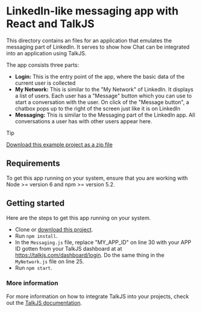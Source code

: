 # LinkedIn-like messaging app with React and TalkJS

This directory contains an files for an application that emulates the messaging part of LinkedIn. It serves to show how Chat can be integrated into an application using TalkJS.

The app consists three parts:
- **Login:** This is the entry point of the app, where the basic data of the current user is collected
- **My Network:** This is similar to the "My Network" of LinkedIn. It displays a list of users. Each user has a "Message" button which you can use to start a conversation with the user. On click of the "Message button", a chatbox pops up to the right of the screen just like it is on LinkedIn
- **Messaging:** This is similar to the Messaging part of the LinkedIn app. All conversations a user has with other users appear here.

> [!TIP]
> [Download this example project as a zip file](https://github.com/talkjs/talkjs-examples/releases/latest/download/react.linkedin-like-app.zip)

## Requirements

To get this app running on your system, ensure that you are working with Node >= version 6 and npm >= version 5.2.

## Getting started

Here are the steps to get this app running on your system.
- Clone or [download this project](https://github.com/talkjs/talkjs-examples/releases/latest/download/react.linkedin-like-app.zip).
- Run `npm install`.
- In the `Messaging.js` file, replace "MY_APP_ID" on line 30 with your APP ID gotten from your TalkJS dashboard at at https://talkjs.com/dashboard/login. Do the same thing in the `MyNetwork.js` file on line 25.
- Run `npm start`.

### More information

For more information on how to integrate TalkJS into your projects, check out the [TalkJS documentation](https://talkjs.com/docs).


